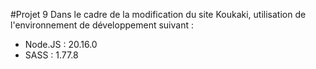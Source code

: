 #Projet 9
Dans le cadre de la modification du site Koukaki, utilisation de l'environnement de développement suivant :

* Node.JS : 20.16.0
* SASS : 1.77.8